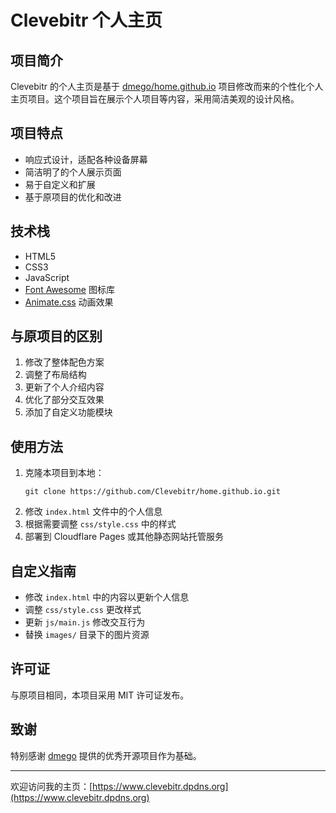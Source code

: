 # Clevebitr 个人主页

## 项目简介

Clevebitr 的个人主页是基于 [dmego/home.github.io](https://github.com/dmego/home.github.io) 项目修改而来的个性化个人主页项目。这个项目旨在展示个人项目等内容，采用简洁美观的设计风格。

## 项目特点

- 响应式设计，适配各种设备屏幕
- 简洁明了的个人展示页面
- 易于自定义和扩展
- 基于原项目的优化和改进

## 技术栈

- HTML5
- CSS3
- JavaScript
- [Font Awesome](https://fontawesome.com/) 图标库
- [Animate.css](https://animate.style/) 动画效果

## 与原项目的区别

1. 修改了整体配色方案
2. 调整了布局结构
3. 更新了个人介绍内容
4. 优化了部分交互效果
5. 添加了自定义功能模块

## 使用方法

1. 克隆本项目到本地：
   ```
   git clone https://github.com/Clevebitr/home.github.io.git
   ```
2. 修改 `index.html` 文件中的个人信息
3. 根据需要调整 `css/style.css` 中的样式
4. 部署到 Cloudflare Pages 或其他静态网站托管服务

## 自定义指南

- 修改 `index.html` 中的内容以更新个人信息
- 调整 `css/style.css` 更改样式
- 更新 `js/main.js` 修改交互行为
- 替换 `images/` 目录下的图片资源

## 许可证

与原项目相同，本项目采用 MIT 许可证发布。

## 致谢

特别感谢 [dmego](https://github.com/dmego) 提供的优秀开源项目作为基础。

---

欢迎访问我的主页：[https://www.clevebitr.dpdns.org](https://www.clevebitr.dpdns.org)